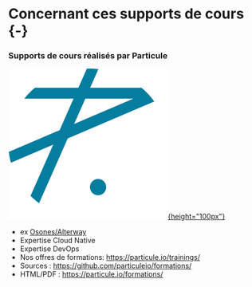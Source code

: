 # Concernant ces supports de cours {-}

### Supports de cours réalisés par Particule

[![](images/logo-particule.png){height="100px"}](https://particule.io/)

- ex [Osones/Alterway](https://cloud-consulting.alterway.fr)
- Expertise Cloud Native
- Expertise DevOps
- Nos offres de formations: <https://particule.io/trainings/>
- Sources : <https://github.com/particuleio/formations/>
- HTML/PDF : <https://particule.io/formations/>

